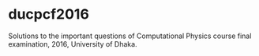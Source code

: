# ducpcf2016
Solutions to the important questions of Computational Physics course final examination, 2016, University of Dhaka.
